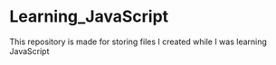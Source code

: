 # Learning_JavaScript
This repository is made for storing files I created while I was learning JavaScript
